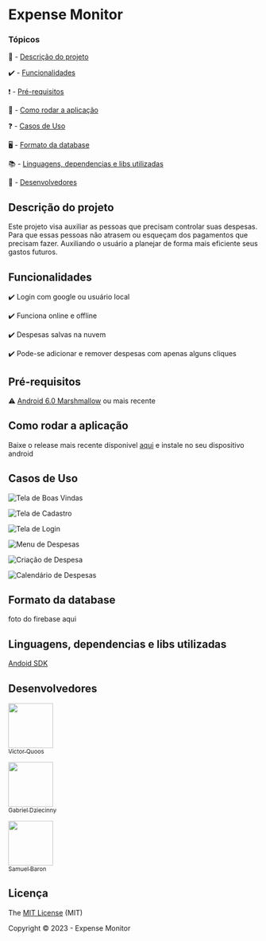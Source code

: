 
<h1>Expense Monitor</h1> 

### Tópicos 

📓 - [Descrição do projeto](#descrição-do-projeto)

✔️ - [Funcionalidades](#funcionalidades)

❗ - [Pré-requisitos](#pré-requisitos)

🏃 - [Como rodar a aplicação](#como-rodar-a-aplicação)

❓ - [Casos de Uso](#casos-de-uso)

🖥️ - [Formato da database](#formato-da-database)

📚 - [Linguagens, dependencias e libs utilizadas](#Linguagens,-dependencias-e-libs-utilizadas)

🧍 - [Desenvolvedores](#Desenvolvedores)

## Descrição do projeto 

 Este projeto visa auxiliar as pessoas que precisam controlar suas despesas. Para que essas pessoas não atrasem ou esqueçam dos pagamentos que precisam fazer. Auxiliando o usuário a planejar de forma mais eficiente seus gastos futuros.

## Funcionalidades

✔️ Login com google ou usuário local  

✔️ Funciona online e offline

✔️ Despesas salvas na nuvem

✔️ Pode-se adicionar e remover despesas com apenas alguns cliques

## Pré-requisitos

⚠️ [Android 6.0 Marshmallow](https://www.android.com/intl/pt-BR_br/versions/marshmallow-6-0/) ou mais recente

## Como rodar a aplicação

Baixe o release mais recente dísponivel [aqui](https://github.com/victorquoos/expense-monitor/releases) e instale no seu dispositivo android

## Casos de Uso

![Tela de Boas Vindas](https://github.com/victorquoos/expense-monitor/blob/main/images/Bem-Vindo.jpeg)

![Tela de Cadastro](https://github.com/victorquoos/expense-monitor/blob/main/images/Cadastre-se.jpeg)

![Tela de Login](https://github.com/victorquoos/expense-monitor/blob/main/images/Login.jpeg)

![Menu de Despesas](https://github.com/victorquoos/expense-monitor/blob/main/images/Menu.jpeg)

![Criação de Despesa](https://github.com/victorquoos/expense-monitor/blob/main/images/Despesa.jpeg)

![Calendário de Despesas](https://github.com/victorquoos/expense-monitor/blob/main/images/Calendario.jpeg)

## Formato da database

foto do firebase aqui

## Linguagens, dependencias e libs utilizadas

[Andoid SDK](https://developer.android.com/studio)

## Desenvolvedores

[<img src="./images/koos.jpeg" width=90 height=90><br><sub>Victor Quoos</sub>](https://github.com/Diana-ops)


[<img src="./images/biel.jpeg" width=90 height=90><br><sub>Gabriel Dziecinny</sub>](https://github.com/Diana-ops) 


[<img src="./images/sasa.jpeg" width=90 height=90><br><sub>Samuel Baron</sub>](https://github.com/Diana-ops)


## Licença 

The [MIT License]() (MIT)

Copyright :copyright: 2023 - Expense Monitor
